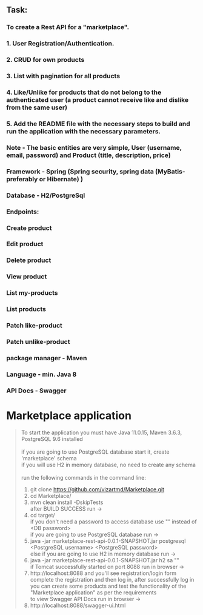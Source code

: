## Task:
### To create a Rest API for a "marketplace".
### 1. User Registration/Authentication.
### 2. CRUD for own products
### 3. List with pagination for all products
### 4. Like/Unlike for products that do not belong to the authenticated user (a product cannot receive like and dislike from the same user)
### 5. Add the README file with the necessary steps to build and run the application with the necessary parameters.
### Note - The basic entities are very simple, User (username, email, password) and Product (title, description, price)
### Framework - Spring (Spring security, spring data (MyBatis-preferably or Hibernate) )
### Database - H2/PostgreSql

### Endpoints:
### Create product
### Edit product
### Delete product
### View product
### List my-products
### List products
### Patch like-product
### Patch unlike-product

### package manager - Maven
### Language - min. Java 8
### API Docs - Swagger

# Marketplace application
> To start the application you must have Java 11.0.15, Maven 3.6.3, PostgreSQL 9.6 installed<br /><br />
> if you are going to use PostgreSQL database start it, create 'marketplace' schema<br />
> if you will use H2 in memory database, no need to create any schema<br /><br />
> run the following commands in the command line:<br />
> 1) git clone https://github.com/vizartmd/Marketplace.git<br />
> 2) cd Marketplace/<br />
> 3) mvn clean install -DskipTests<br />
> after BUILD SUCCESS run -><br />
> 4) cd target/<br />
> if you don't need a password to access database use "" instead of \<DB password\><br />
> if you are going to use PostgreSQL database run -><br />
> 5) java -jar marketplace-rest-api-0.0.1-SNAPSHOT.jar postgresql \<PostgreSQL username\> \<PostgreSQL password\><br />
> else if you are going to use H2 in memory database run -><br />
> 5) java -jar marketplace-rest-api-0.0.1-SNAPSHOT.jar h2 sa ""<br />
> if Tomcat successfully started on port 8088 run in browser -><br />
> 6) http://localhost:8088 and you'll see registration/login form<br />
> complete the registration and then log in, after successfully log in you can create some products and test the functionality of the "Marketplace application" as per the requirements<br />
> to view Swagger API Docs run in browser -><br />
> 7) http://localhost:8088/swagger-ui.html